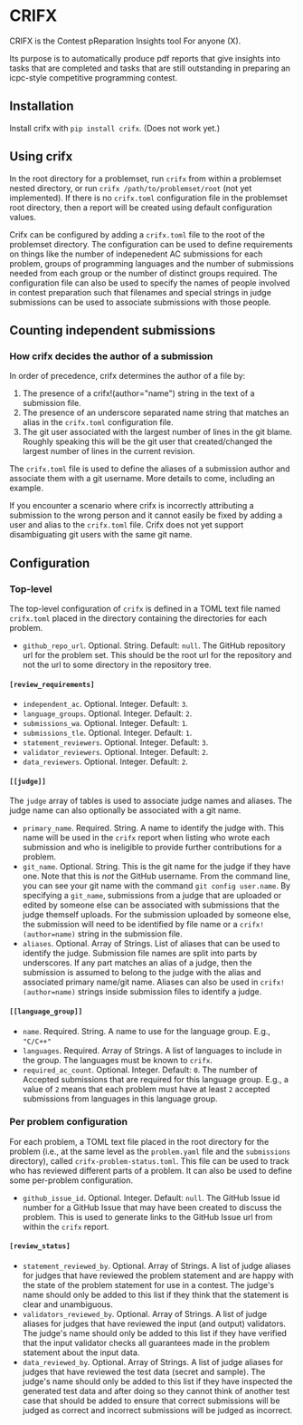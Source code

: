 # CRIFX

CRIFX is the Contest pReparation Insights tool For anyone (X).

Its purpose is to automatically produce pdf reports that give insights into
tasks that are completed and tasks that are still outstanding in preparing
an icpc-style competitive programming contest.

## Installation
Install crifx with `pip install crifx`. (Does not work yet.)

## Using crifx
In the root directory for a problemset, run `crifx` from within a problemset nested
directory, or run `crifx /path/to/problemset/root` (not yet implemented). 
If there is no `crifx.toml` configuration file in the problemset root directory, 
then a report will be created using default configuration values.

Crifx can be configured by adding a `crifx.toml` file to the root of the problemset 
directory. The configuration can be used to define requirements on things like
the number of indepenedent AC submissions for each problem, groups of programming
languages and the number of submissions needed from each group or the number of 
distinct groups required. The configuration file can also be used to specify the
names of people involved in contest preparation such that filenames and special
strings in judge submissions can be used to associate submissions with those 
people.

## Counting independent submissions

### How crifx decides the author of a submission
In order of precedence, crifx determines the author of a file by:
1. The presence of a crifx!(author="name") string in the text of a submission file.
2. The presence of an underscore separated name string that matches an alias in the
   `crifx.toml` configuration file.
3. The git user associated with the largest number of lines in the git blame. Roughly speaking this will be
   the git user that created/changed the largest number of lines in the current revision.

The `crifx.toml` file is used to define the aliases of a submission author and associate them with
a git username. More details to come, including an example.

If you encounter a scenario where crifx is incorrectly attributing a submission to the wrong person
and it cannot easily be fixed by adding a user and alias to the `crifx.toml` file.
Crifx does not yet support disambiguating git users with the same git name.

## Configuration

### Top-level
The top-level configuration of `crifx` is defined in a TOML text file named 
`crifx.toml` placed in the directory containing the directories for each problem.


- `github_repo_url`. Optional. String. Default: `null`. The GitHub repository url for 
the problem set. This should be the root url for the repository and not the url to 
some directory in the repository tree.

#### `[review_requirements]`

- `independent_ac`. Optional. Integer. Default: `3`.
- `language_groups`. Optional. Integer. Default: `2`.
- `submissions_wa`. Optional. Integer. Default: `1`.
- `submissions_tle`. Optional. Integer. Default: `1`.
- `statement_reviewers`. Optional. Integer. Default: `3`.
- `validator_reviewers`. Optional. Integer. Default: `2`.
- `data_reviewers`. Optional. Integer. Default: `2`.

#### `[[judge]]`
The `judge` array of tables is used to associate judge names and aliases. The
judge name can also optionally be associated with a git name.
- `primary_name`. Required. String. A name to identify the judge with. This name
will be used in the `crifx` report when listing who wrote each submission and who 
is ineligible to provide further contributions for a problem. 
- `git_name`. Optional. String. This is the git name for the judge if they 
have one. Note that this is _not_ the GitHub username. From the command line, you 
can see your git name with the command `git config user.name`. By 
specifying a `git_name`, submissions from a judge that are uploaded or edited by 
someone else can be associated with submissions that the judge themself uploads. 
For the submission uploaded by someone else, the submission will need to be 
identified by file name or a `crifx!(author=name)` string in the submission file.
- `aliases`. Optional. Array of Strings. List of aliases that can be used to identify 
the judge. Submission file names are split into parts by underscores. If any part 
matches an alias of a judge, then the submission is assumed to belong to the judge 
with the alias and associated primary name/git name. Aliases can also be used in
`crifx!(author=name)` strings inside submission files to identify a judge.

#### `[[language_group]]`
- `name`. Required. String. A name to use for the language group. E.g., `"C/C++"`
- `languages`. Required. Array of Strings. A list of languages to include in the
group. The languages must be known to `crifx`.
- `required_ac_count`. Optional. Integer. Default: `0`. The number of Accepted 
submissions that are required for this language group. E.g., a value of `2` means 
that each problem must have at least `2` accepted submissions from languages in 
this language group.

### Per problem configuration
For each problem, a TOML text file placed in the root directory for the problem
(i.e., at the same level as the `problem.yaml` file and the `submissions` directory), 
called `crifx-problem-status.toml`. This file can be used to track who has reviewed
different parts of a problem. It can also be used to define some per-problem configuration.

- `github_issue_id`. Optional. Integer. Default: `null`. The GitHub Issue id number 
for a GitHub Issue that may have been created to discuss the problem. This is used 
to generate links to the GitHub Issue url from within the `crifx` report.

#### `[review_status]`
- `statement_reviewed_by`. Optional. Array of Strings. A list of judge aliases for 
judges that have reviewed the problem statement and are happy with the state of the
problem statement for use in a contest. The judge's name should only be added to this 
list if they think that the statement is clear and unambiguous.
- `validators_reviewed_by`. Optional. Array of Strings. A list of judge aliases for
judges that have reviewed the input (and output) validators. The judge's name should 
only be added to this list if they have verified that the input validator checks all 
guarantees made in the problem statement about the input data.
- `data_reviewed_by`. Optional. Array of Strings. A list of judge aliases for judges 
that have reviewed the test data (secret and sample). The judge's name should only 
be added to this list if they have inspected the generated test data and after doing 
so they cannot think of another test case that should be added to ensure that correct 
submissions will be judged as correct and incorrect submissions will be judged as 
incorrect.
